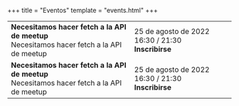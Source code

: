 +++
title = "Eventos"
template = "events.html"
+++

|  |  |
|--------|-------|
|**Necesitamos hacer fetch a la API de meetup**<br>Necesitamos hacer fetch a la API de meetup|25 de agosto de 2022 16:30 / 21:30<br>**Inscribirse**|
|**Necesitamos hacer fetch a la API de meetup**<br>Necesitamos hacer fetch a la API de meetup|25 de agosto de 2022 16:30 / 21:30<br>**Inscribirse**|
